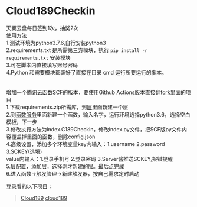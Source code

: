 # Cloud189Checkin
天翼云盘每日签到1次，抽奖2次<br>
使用方法<br>
1.测试环境为python3.7.6,自行安装python3<br>
2.requirements.txt 是所需第三方模块，执行 `pip install -r requirements.txt` 安装模块<br>
3.可在脚本内直接填写账号密码<br>
4.Python 和需要模块都装好了直接在目录 cmd 运行所要运行的脚本。<br>
<br>
<br>
增加一个[腾讯云函数SCF](https://console.cloud.tencent.com/scf/index)的版本，要使用Github Actions版本直接翻[fork](https://github.com/mengshouer/Cloud189Checkin/network/members)里面的项目<br>
1.下载requirements.zip所需库，到[层](https://console.cloud.tencent.com/scf/layer)里面新建一个层<br>
2.到[函数服务](https://console.cloud.tencent.com/scf/list)里面新建一个函数，输入名字，运行环境选择python3.6，选择空白模板，下一步<br>
3.修改执行方法为index.C189Checkin，修改index.py文件，把SCF版py文件内容覆盖掉里面的函数，删除config.json<br>
4.高级设置，添加多个环境变量key内输入：1.username 2.password 3.SCKEY(选填)<br>
value内输入：1.登录手机号 2.登录密码 3.Server酱推送SCKEY,报错提醒<br>
5.层配置，添加层，选择刚才新建的层。最后点完成<br>
6.进入函数→触发管理→新建触发器，按自己需求定时启动<br>


登录看的以下项目：
> [Cloud189](https://github.com/Dawnnnnnn/Cloud189)
> [cloud189](https://github.com/Aruelius/cloud189)
